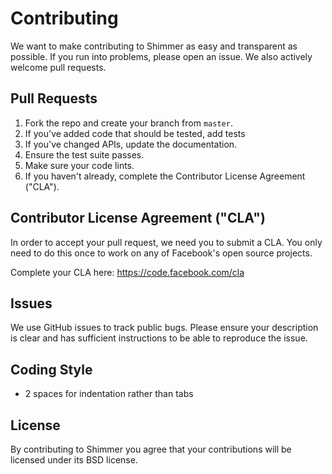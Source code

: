 # Contributing
We want to make contributing to Shimmer as easy and transparent as
possible. If you run into problems, please open an issue. We also actively welcome pull requests.

## Pull Requests
1. Fork the repo and create your branch from `master`.
2. If you've added code that should be tested, add tests
3. If you've changed APIs, update the documentation. 
4. Ensure the test suite passes. 
5. Make sure your code lints. 
6. If you haven't already, complete the Contributor License Agreement ("CLA").

## Contributor License Agreement ("CLA")
In order to accept your pull request, we need you to submit a CLA. You only need
to do this once to work on any of Facebook's open source projects.

Complete your CLA here: <https://code.facebook.com/cla>

## Issues  
We use GitHub issues to track public bugs. Please ensure your description is
clear and has sufficient instructions to be able to reproduce the issue.

## Coding Style  
* 2 spaces for indentation rather than tabs

## License
By contributing to Shimmer you agree that your contributions will be licensed
under its BSD license.
